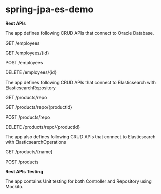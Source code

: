 # spring-jpa-es-demo

**Rest APIs** 

The app defines following CRUD APIs that connect to Oracle Database.

GET /employees

GET /employees/{id}

POST /employees

DELETE /employees/{id}

The app defines following CRUD APIs that connect to Elasticsearch with ElasticsearchRepository

GET /products/repo

GET /products/repo/{productId}

POST /products/repo

DELETE /products/repo/{productId}

The app also defines following CRUD APIs that connect to Elasticsearch with ElasticsearchOperations

GET /products/{name}

POST /products

**Rest APIs Testing** 

The app contains Unit testing for both Controller and Repository using Mockito.

